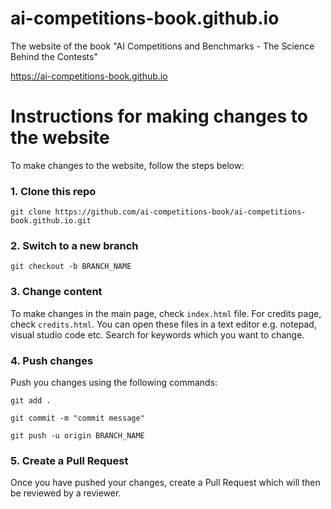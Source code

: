 # ai-competitions-book.github.io

The website of the book "AI Competitions and Benchmarks - The Science Behind the Contests"

https://ai-competitions-book.github.io


# Instructions for making changes to the website
To make changes to the website, follow the steps below:

### 1. Clone this repo
```
git clone https://github.com/ai-competitions-book/ai-competitions-book.github.io.git
```

### 2. Switch to a new branch
```
git checkout -b BRANCH_NAME
```

### 3. Change content
To make changes in the main page, check `index.html` file. For credits page, check `credits.html`. You can open these files in a text editor e.g. notepad, visual studio code etc. Search for keywords which you want to change. 

### 4. Push changes
Push you changes using the following commands:

```
git add .
```

```
git commit -m "commit message"
```

```
git push -u origin BRANCH_NAME
```

### 5. Create a Pull Request
Once you have pushed your changes, create a Pull Request which will then be reviewed by a reviewer.